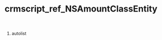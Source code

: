 ﻿---
title: crmscript_ref_NSAmountClassEntity
description: NSAmountClassEntity
intellisense: Void.NSAmountClassEntity
keywords: NSAmountClassEntity
so.topic: reference
---



1. autolist 

